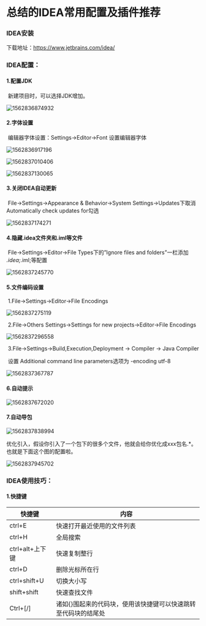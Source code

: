 # 总结的IDEA常用配置及插件推荐

### IDEA安装

下载地址：https://www.jetbrains.com/idea/

### IDEA配置：

#### 1.配置JDK

​	新建项目时，可以选择JDK增加。

![1562836874932](../assets/1562836874932.png)

#### 2.字体设置

​	编辑器字体设置：Settings->Editor->Font 设置编辑器字体

![1562836917196](../assets/1562836917196.png)

![1562837010406](../assets/1562837010406.png)

![1562837130065](../assets/1562837130065.png)

#### 3.关闭IDEA自动更新

​	File->Settings->Appearance & Behavior->System Settings->Updates下取消Automatically check updates for勾选 

![1562837174271](../assets/1562837174271.png)

#### 4.隐藏.idea文件夹和.iml等文件

​	File->Settings->Editor->File Types下的”Ignore files and folders”一栏添加 *.idea;*.iml;等配置

![1562837245770](../assets/1562837245770.png)

#### 5.文件编码设置

​	1.File->Settings->Editor->File Encodings

![1562837275119](../assets/1562837275119.png)

​	2.File->Others Settings->Settings for new projects->Editor->File Encodings

![1562837296558](../assets/1562837296558.png)

​	3.File->Settings->Build,Execution,Deployment -> Compiler -> Java Compiler

​		设置 Additional command line parameters选项为 -encoding utf-8

![1562837367787](../assets/1562837367787.png)

#### 6.自动提示

![1562837672020](../assets/1562837672020.png)

#### 7.自动导包

![1562837838994](../assets/1562837838994.png)

优化引入，假设你引入了一个包下的很多个文件，他就会给你优化成xxx包名.*。也就是下面这个图的配置啦。

![1562837945702](../assets/1562837945702.png)

### IDEA使用技巧：

#### 1.快捷键

| 快捷键          | 内容                                                         |
| --------------- | ------------------------------------------------------------ |
| ctrl+E          | 快速打开最近使用的文件列表                                   |
| ctrl+H          | 全局搜索                                                     |
| ctrl+alt+上下键 | 快速复制整行                                                 |
| ctrl+D          | 删除光标所在行                                               |
| ctrl+shift+U    | 切换大小写                                                   |
| shift+shift     | 快速查找文件                                                 |
| Ctrl+[/]        | 诸如{}围起来的代码块，使用该快捷键可以快速跳转至代码块的结尾处 |


